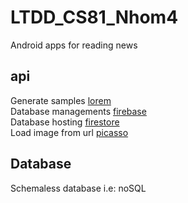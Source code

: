 # LTDD_CS81_Nhom4

Android apps for reading news

## api
Generate samples [lorem](https://github.com/mdeanda/lorem)<br>
Database managements [firebase](https://firebase.google.com/)<br>
Database hosting [firestore](https://firebase.google.com/docs/firestore)<br>
Load image from url [picasso](https://github.com/square/picasso)<br>

## Database
Schemaless database i.e: noSQL
